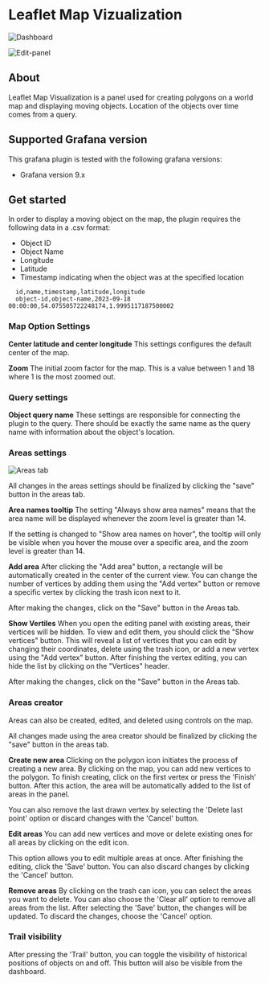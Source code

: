 # Leaflet Map Vizualization
![Dashboard](https://github.com/AgoraSolutions-tech/grafana-leaflet-map-visualization-panel/docs/dashboard.png)

![Edit-panel](https://github.com/AgoraSolutions-tech/grafana-leaflet-map-visualization-panel/docs/edit-panel.png)
## About 

Leaflet Map Visualization is a panel used for creating polygons on a world map and displaying moving objects. Location of the objects over time comes from a query.

## Supported Grafana version

This grafana plugin is tested with the following grafana versions:
- Grafana version 9.x

## Get started

In order to display a moving object on the map, the plugin requires the following data in a .csv format:
  - Object ID
  - Object Name
  - Longitude
  - Latitude
  - Timestamp indicating when the object was at the specified location

```csv
  id,name,timestamp,latitude,longitude
  object-id,object-name,2023-09-18 00:00:00,54.075505722248174,1.9995117187500002
```
### Map Option Settings

**Center latitude and center longitude**
This settings configures the default center of the map.

**Zoom**
The initial zoom factor for the map. This is a value between 1 and 18 where 1 is the most zoomed out.

### Query settings

**Object query name**
These settings are responsible for connecting the plugin to the query. There should be exactly the same name as the query name with information about the object's location.


### Areas settings
![Areas tab](https://github.com/AgoraSolutions-tech/grafana-leaflet-map-visualization-panel/docs/areas-tab.png)

All changes in the areas settings should be finalized by clicking the "save" button in the areas tab.

**Area names tooltip**
The setting "Always show area names" means that the area name will be displayed whenever the zoom level is greater than 14.

If the setting is changed to "Show area names on hover", the tooltip will only be visible when you hover the mouse over a specific area, and the zoom level is greater than 14.


**Add area**
After clicking the "Add area" button, a rectangle will be automatically created in the center of the current view. You can change the number of vertices by adding them using the "Add vertex" button or remove a specific vertex by clicking the trash icon next to it.

After making the changes, click on the "Save" button in the Areas tab.

**Show Vertiles**
When you open the editing panel with existing areas, their vertices will be hidden. To view and edit them, you should click the "Show vertices" button. This will reveal a list of vertices that you can edit by changing their coordinates, delete using the trash icon, or add a new vertex using the "Add vertex" button. After finishing the vertex editing, you can hide the list by clicking on the "Vertices" header.

After making the changes, click on the "Save" button in the Areas tab.

### Areas creator 

Areas can also be created, edited, and deleted using controls on the map. 

All changes made using the area creator should be finalized by clicking the "save" button in the areas tab.

**Create new area**
Clicking on the polygon icon initiates the process of creating a new area. By clicking on the map, you can add new vertices to the polygon. To finish creating, click on the first vertex or press the 'Finish' button. After this action, the area will be automatically added to the list of areas in the panel.

You can also remove the last drawn vertex by selecting the 'Delete last point' option or discard changes with the 'Cancel' button.

**Edit areas**
You can add new vertices and move or delete existing ones for all areas by clicking on the edit icon. 

This option allows you to edit multiple areas at once. After finishing the editing, click the 'Save' button. You can also discard changes by clicking the 'Cancel' button.

**Remove areas**
By clicking on the trash can icon, you can select the areas you want to delete. You can also choose the 'Clear all' option to remove all areas from the list. After selecting the 'Save' button, the changes will be updated. To discard the changes, choose the 'Cancel' option.

### Trail visibility

After pressing the 'Trail' button, you can toggle the visibility of historical positions of objects on and off. This button will also be visible from the dashboard.